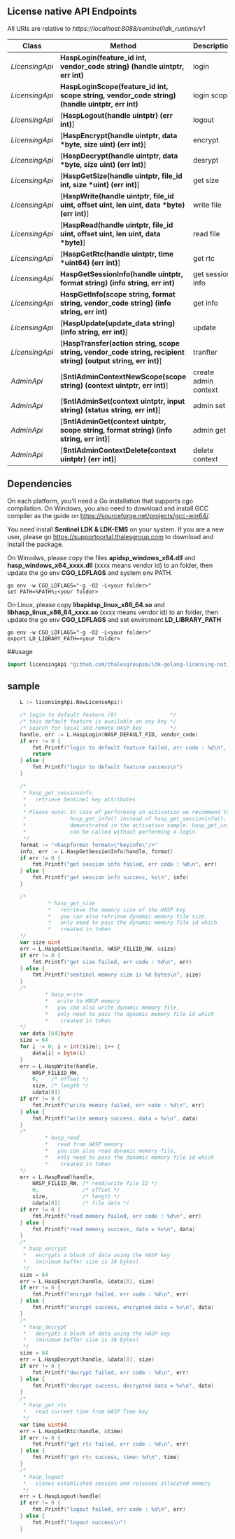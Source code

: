 ## License native API Endpoints

All URIs are relative to *https://localhost:8088/sentinel/ldk_runtime/v1*

Class | Method | Description
------------ | ------------- |  -------------
*LicensingApi* | **HaspLogin(feature_id int, vendor_code string) (handle uintptr, err int)** | login
*LicensingApi* | **HaspLoginScope(feature_id int, scope string, vendor_code string) (handle uintptr, err int)** | login scope
*LicensingApi* | [**HaspLogout(handle uintptr) (err int)**] |  logout
*LicensingApi* | [**HaspEncrypt(handle uintptr, data *byte, size uint) (err int)**] |  encrypt
*LicensingApi* | [**HaspDecrypt(handle uintptr, data *byte, size uint) (err int)**] |  desrypt
*LicensingApi* | [**HaspGetSize(handle uintptr, file_id int, size *uint) (err int)**] |  get size
*LicensingApi* | [**HaspWrite(handle uintptr, file_id uint, offset uint, len uint, data *byte) (err int)**] |  write file
*LicensingApi* | [**HaspRead(handle uintptr, file_id uint, offset uint, len uint, data *byte)**] |  read file
*LicensingApi* | [**HaspGetRtc(handle uintptr, time *uint64) (err int)**] |  get rtc
*LicensingApi* | **HaspGetSessionInfo(handle uintptr, format string) (info string, err int)** |  get session info
*LicensingApi* | **HaspGetInfo(scope string, format string, vendor_code string) (info string, err int)** |  get info
*LicensingApi* | [**HaspUpdate(update_data string) (info string, err int)**] |  update
*LicensingApi* | [**HaspTransfer(action string, scope string, vendor_code string, recipient string) (output string, err int)**] |  tranfter
*AdminApi* | [**SntlAdminContextNewScope(scope string) (context uintptr, err int)**] |  create admin context 
*AdminApi* | [**SntlAdminSet(context uintptr, input string) (status string, err int)**] |  admin set
*AdminApi* | [**SntlAdminGet(context uintptr, scope string, format string) (info string, err int)**] |  admin get
*AdminApi* | [**SntlAdminContextDelete(context uintptr) (err int)**] |  delete context

## Dependencies
On each platform, you'll need a Go installation that supports cgo compilation. On Windows, you also need to download and install GCC compiler as the guide on https://sourceforge.net/projects/gcc-win64/.  

You need install **Sentinel LDK & LDK-EMS** on your system. If you are a new user, please go https://supportportal.thalesgroup.com to download and install the package.

On Winodws, please copy the files **apidsp_windows_x64.dll** and **hasp_windows_x64_xxxx.dll** (xxxx means vendor id) to an folder, then update the go env **CGO_LDFLAGS** and system env PATH.
```shell
go env -w CGO_LDFLAGS="-g -O2 -L<your folder>"
set PATH=%PATH%;<your folder>
```

On Linux, please copy **libapidsp_linux_x86_64.so** and **libhasp_linux_x86_64_xxxx.so** (xxxx means vendor id) to an folder, then update the go env **CGO_LDFLAGS** and set enviroment **LD_LIBRARY_PATH**
```shell
go env -w CGO_LDFLAGS="-g -O2 -L<your folder>"
export LD_LIBRARY_PATH=<your folder>
```
##usage
```go
import licensingApi "github.com/thalesgroupsm/ldk-golang-licensing-native-api"
```

## sample
```go
	L := licensingApi.NewLicenseApi()

	/* login to default feature (0)                 */
	/* this default feature is available on any key */
	/* search for local and remote HASP key         */
	handle, err := L.HaspLogin(HASP_DEFAULT_FID, vendor_code)
	if err != 0 {
		fmt.Printf("login to default feature failed, err code : %d\n", err)
		return
	} else {
		fmt.Printf("login to default feature success\n")
	}

	/*
	 * hasp_get_sessioninfo
	 *   retrieve Sentinel key attributes
	 *
	 * Please note: In case of performing an activation we recommend to use
	 *              hasp_get_info() instead of hasp_get_sessioninfo(), as
	 *              demonstrated in the activation sample. hasp_get_info()
	 *              can be called without performing a login.
	 */
	format := "<haspformat format=\"keyinfo\"/>"
	info, err := L.HaspGetSessionInfo(handle, format)
	if err != 0 {
		fmt.Printf("get session info failed, err code : %d\n", err)
	} else {
		fmt.Printf("get session info success, %s\n", info)
	}

	/*
		     * hasp_get_size
		     *   retrieve the memory size of the HASP key
			 *   you can also retrieve dynamic memory file size,
			 *   only need to pass the dynamic memory file id which
			 *	 created in token
	*/
	var size uint
	err = L.HaspGetSize(handle, HASP_FILEID_RW, &size)
	if err != 0 {
		fmt.Printf("get size failed, err code : %d\n", err)
	} else {
		fmt.Printf("sentinel memory size is %d bytes\n", size)
	}
	/*
		    * hasp_write
		    *   write to HASP memory
			*   you can also write dynamic memory file,
			*   only need to pass the dynamic memory file id which
			*	 created in token
	*/
	var data [64]byte
	size = 64
	for i := 0; i < int(size); i++ {
		data[i] = byte(i)
	}
	err = L.HaspWrite(handle,
		HASP_FILEID_RW,
		0,    /* offset */
		size, /* length */
		&data[0])
	if err != 0 {
		fmt.Printf("write memory failed, err code : %d\n", err)
	} else {
		fmt.Printf("write memory success, data = %v\n", data)
	}
	/*
		    * hasp_read
		    *   read from HASP memory
			*   you can also read dynamic memory file,
			*   only need to pass the dynamic memory file id which
			*	 created in token
	*/
	err = L.HaspRead(handle,
		HASP_FILEID_RW, /* read/write file ID */
		0,              /* offset */
		size,           /* length */
		&data[0])       /* file data */
	if err != 0 {
		fmt.Printf("read memory failed, err code : %d\n", err)
	} else {
		fmt.Printf("read memory success, data = %v\n", data)
	}
	/*
	 * hasp_encrypt
	 *   encrypts a block of data using the HASP key
	 *   (minimum buffer size is 16 bytes)
	 */
	size = 64
	err = L.HaspEncrypt(handle, &data[0], size)
	if err != 0 {
		fmt.Printf("encrypt failed, err code : %d\n", err)
	} else {
		fmt.Printf("encrypt success, encrypted data = %v\n", data)
	}
	/*
	 * hasp_decrypt
	 *   decrypts a block of data using the HASP key
	 *   (minimum buffer size is 16 bytes)
	 */
	size = 64
	err = L.HaspDecrypt(handle, &data[0], size)
	if err != 0 {
		fmt.Printf("decrypt failed, err code : %d\n", err)
	} else {
		fmt.Printf("decrypt success, decrypted data = %v\n", data)
	}
	/*
	 * hasp_get_rtc
	 *   read current time from HASP Time key
	 */
	var time uint64
	err = L.HaspGetRtc(handle, &time)
	if err != 0 {
		fmt.Printf("get rtc failed, err code : %d\n", err)
	} else {
		fmt.Printf("get rtc success, time: %d\n", time)
	}
	/*
	 * hasp_logout
	 *   closes established session and releases allocated memory
	 */
	err = L.HaspLogout(handle)
	if err != 0 {
		fmt.Printf("logout failed, err code : %d\n", err)
	} else {
		fmt.Printf("logout success\n")
	}
```
